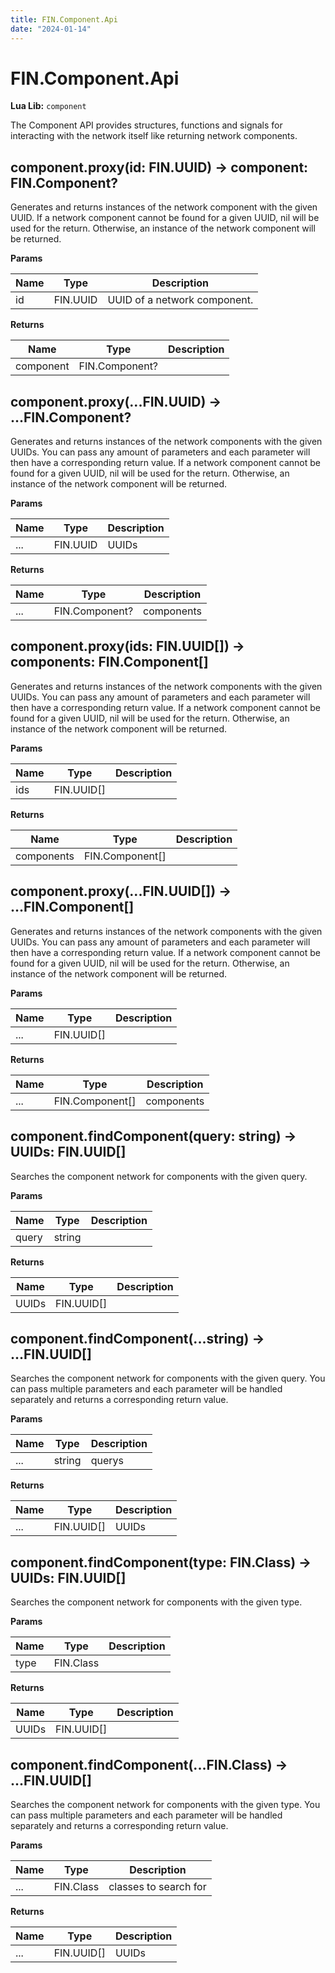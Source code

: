 ```yaml
---
title: FIN.Component.Api
date: "2024-01-14"
---
```


# FIN.Component.Api
**Lua Lib:** `component`

The Component API provides structures, functions and signals for interacting with the network itself like returning network components.


## component.proxy(id: FIN.UUID) -> component: FIN.Component?

Generates and returns instances of the network component with the given UUID.
If a network component cannot be found for a given UUID, nil will be used for the return. Otherwise, an instance of the network component will be returned.

**Params**

| Name | Type | Description |
| ---- | ---- | ----------- |
| id | FIN.UUID | UUID of a network component. |

**Returns**

| Name | Type | Description |
| ---- | ---- | ----------- |
| component | FIN.Component? |  |

## component.proxy(...FIN.UUID) -> ...FIN.Component?

Generates and returns instances of the network components with the given UUIDs.
You can pass any amount of parameters and each parameter will then have a corresponding return value.
If a network component cannot be found for a given UUID, nil will be used for the return. Otherwise, an instance of the network component will be returned.

**Params**

| Name | Type | Description |
| ---- | ---- | ----------- |
| ... | FIN.UUID | UUIDs |

**Returns**

| Name | Type | Description |
| ---- | ---- | ----------- |
| ... | FIN.Component? | components |

## component.proxy(ids: FIN.UUID[]) -> components: FIN.Component[]

Generates and returns instances of the network components with the given UUIDs.
You can pass any amount of parameters and each parameter will then have a corresponding return value.
If a network component cannot be found for a given UUID, nil will be used for the return. Otherwise, an instance of the network component will be returned.

**Params**

| Name | Type | Description |
| ---- | ---- | ----------- |
| ids | FIN.UUID[] |  |

**Returns**

| Name | Type | Description |
| ---- | ---- | ----------- |
| components | FIN.Component[] |  |

## component.proxy(...FIN.UUID[]) -> ...FIN.Component[]

Generates and returns instances of the network components with the given UUIDs.
You can pass any amount of parameters and each parameter will then have a corresponding return value.
If a network component cannot be found for a given UUID, nil will be used for the return. Otherwise, an instance of the network component will be returned.

**Params**

| Name | Type | Description |
| ---- | ---- | ----------- |
| ... | FIN.UUID[] |  |

**Returns**

| Name | Type | Description |
| ---- | ---- | ----------- |
| ... | FIN.Component[] | components |

## component.findComponent(query: string) -> UUIDs: FIN.UUID[]

Searches the component network for components with the given query.

**Params**

| Name | Type | Description |
| ---- | ---- | ----------- |
| query | string |  |

**Returns**

| Name | Type | Description |
| ---- | ---- | ----------- |
| UUIDs | FIN.UUID[] |  |

## component.findComponent(...string) -> ...FIN.UUID[]

Searches the component network for components with the given query.
You can pass multiple parameters and each parameter will be handled separately and returns a corresponding return value.

**Params**

| Name | Type | Description |
| ---- | ---- | ----------- |
| ... | string | querys |

**Returns**

| Name | Type | Description |
| ---- | ---- | ----------- |
| ... | FIN.UUID[] | UUIDs |

## component.findComponent(type: FIN.Class) -> UUIDs: FIN.UUID[]

Searches the component network for components with the given type.

**Params**

| Name | Type | Description |
| ---- | ---- | ----------- |
| type | FIN.Class |  |

**Returns**

| Name | Type | Description |
| ---- | ---- | ----------- |
| UUIDs | FIN.UUID[] |  |

## component.findComponent(...FIN.Class) -> ...FIN.UUID[]

Searches the component network for components with the given type.
You can pass multiple parameters and each parameter will be handled separately and returns a corresponding return value.

**Params**

| Name | Type | Description |
| ---- | ---- | ----------- |
| ... | FIN.Class | classes to search for |

**Returns**

| Name | Type | Description |
| ---- | ---- | ----------- |
| ... | FIN.UUID[] | UUIDs |
